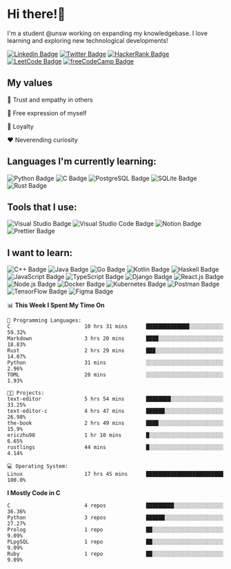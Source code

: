 # Hi there!👋

I'm a student @unsw working on expanding my knowledgebase. I love learning and exploring new technological developments!

[//]: # "Following badges were made with help from https://javascript.plainenglish.io/how-to-make-custom-language-badges-for-your-profile-using-shields-io-d2aeaf016b6b"

[![Linkedin Badge](https://img.shields.io/badge/-ericzhu98-0A66C2?logo=linkedin&style=flat)](https://www.linkedin.com/in/ericzhu98/)
[![Twitter Badge](https://img.shields.io/badge/-ericzhu98-1DA1F2?logo=twitter&logoColor=white&style=flat)](https://twitter.com/ericzhu98)
[![HackerRank Badge](https://img.shields.io/badge/-ericzhu98-2EC866?logo=hackerrank&logoColor=white&style=flat)](https://www.hackerrank.com/ericzhu98)
[![LeetCode Badge](https://img.shields.io/badge/-ericzhu98-FFA116?logo=leetcode&logoColor=white&style=flat)](https://leetcode.com/ericzhu98/)
[![freeCodeCamp Badge](https://img.shields.io/badge/-ericzhu98-0A0A23?logo=freecodecamp&logoColor=white&style=flat)](https://www.freecodecamp.org/ericzhu98)

## My values

:blue_heart: Trust and empathy in others

:purple_heart: Free expression of myself

:green_heart: Loyalty

:heart: Neverending curiosity

## Languages I'm currently learning:

![Python Badge](https://img.shields.io/badge/-Python-3776AB?logo=python&logoColor=white&style=flat-square)
![C Badge](https://img.shields.io/badge/-C-A8B9CC?logo=c&logoColor=white&style=flat-square)
![PostgreSQL Badge](https://img.shields.io/badge/-PostgreSQL-336791?logo=postgresql&logoColor=white&style=flat-square)
![SQLite Badge](https://img.shields.io/badge/-SQLite-003B57?logo=sqlite&logoColor=white&style=flat-square)
![Rust Badge](https://img.shields.io/badge/-Rust-000000?logo=rust&style=flat-square)

## Tools that I use:

![Visual Studio Badge](https://img.shields.io/badge/-Visual%20Studio-5C2D91?logo=visual-studio&logoColor=white&style=flat-square)
![Visual Studio Code Badge](https://img.shields.io/badge/-Visual%20Studio%20Code-007ACC?logo=visual-studio-code&logoColor=white&style=flat-square)
![Notion Badge](https://img.shields.io/badge/-Notion-000000?logo=notion&logoColor=white&style=flat-square)
![Prettier Badge](https://img.shields.io/badge/-Prettier-F7B93E?logo=prettier&logoColor=white&style=flat-square)

## I want to learn:

![C++ Badge](https://img.shields.io/badge/-C++-00599C?logo=c%2B%2B&logoColor=white&style=flat-square)
![Java Badge](https://img.shields.io/badge/-Java-007396?logo=java&logoColor=white&style=flat-square)
![Go Badge](https://img.shields.io/badge/-Go-00ADD8?logo=go&logoColor=white&style=flat-square)
![Kotlin Badge](https://img.shields.io/badge/-Kotlin-0095D5?logo=kotlin&logoColor=white&style=flat-square)
![Haskell Badge](https://img.shields.io/badge/-Haskell-5D4F85?logo=haskell&logoColor=white&style=flat-square)
![JavaScript Badge](https://img.shields.io/badge/-JavaScript-F7DF1E?logo=javascript&logoColor=white&style=flat-square)
![TypeScript Badge](https://img.shields.io/badge/-TypeScript-3178C6?logo=typescript&logoColor=white&style=flat-square)
![Django Badge](https://img.shields.io/badge/-Django-092E20?logo=django&logoColor=white&style=flat-square)
![React.js Badge](https://img.shields.io/badge/-ReactJs-61DAFB?logo=react&logoColor=white&style=flat-square)
![Node.js Badge](https://img.shields.io/badge/-Node.js-339933?logo=node.js&logoColor=white&style=flat-square)
![Docker Badge](https://img.shields.io/badge/-Docker-2496ED?logo=docker&logoColor=white&style=flat-square)
![Kubernetes Badge](https://img.shields.io/badge/-Kubernetes-326CE5?logo=kubernetes&logoColor=white&style=flat-square)
![Postman Badge](https://img.shields.io/badge/-Postman-FF6C37?logo=postman&logoColor=white&style=flat-square)
![TensorFlow Badge](https://img.shields.io/badge/-TensorFlow-FF6F00?logo=tensorflow&logoColor=white&style=flat-square)
![Figma Badge](https://img.shields.io/badge/-Figma-F24E1E?logo=figma&logoColor=white&style=flat-square)

<!--START_SECTION:waka-->
📊 **This Week I Spent My Time On** 

```text
💬 Programming Languages: 
C                        10 hrs 31 mins      ██████████████░░░░░░░░░░░   59.32% 
Markdown                 3 hrs 20 mins       ████░░░░░░░░░░░░░░░░░░░░░   18.83% 
Rust                     2 hrs 29 mins       ███░░░░░░░░░░░░░░░░░░░░░░   14.07% 
Python                   31 mins             ░░░░░░░░░░░░░░░░░░░░░░░░░   2.96% 
TOML                     20 mins             ░░░░░░░░░░░░░░░░░░░░░░░░░   1.93%

🐱‍💻 Projects: 
text-editor              5 hrs 54 mins       ████████░░░░░░░░░░░░░░░░░   33.25% 
text-editor-c            4 hrs 47 mins       ██████░░░░░░░░░░░░░░░░░░░   26.98% 
the-book                 2 hrs 49 mins       ████░░░░░░░░░░░░░░░░░░░░░   15.9% 
ericzhu98                1 hr 10 mins        █░░░░░░░░░░░░░░░░░░░░░░░░   6.65% 
rustlings                44 mins             █░░░░░░░░░░░░░░░░░░░░░░░░   4.14%

💻 Operating System: 
Linux                    17 hrs 45 mins      █████████████████████████   100.0%

```

**I Mostly Code in C** 

```text
C                        4 repos             █████████░░░░░░░░░░░░░░░░   36.36% 
Python                   3 repos             ██████░░░░░░░░░░░░░░░░░░░   27.27% 
Prolog                   1 repo              ██░░░░░░░░░░░░░░░░░░░░░░░   9.09% 
PLpgSQL                  1 repo              ██░░░░░░░░░░░░░░░░░░░░░░░   9.09% 
Ruby                     1 repo              ██░░░░░░░░░░░░░░░░░░░░░░░   9.09%

```



<!--END_SECTION:waka-->
